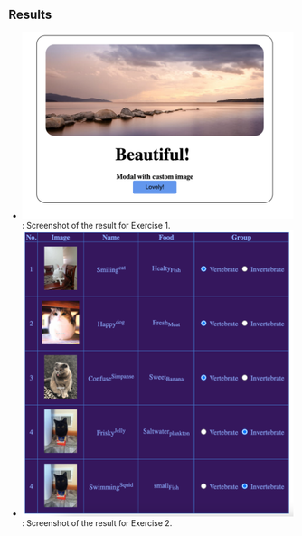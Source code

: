 ## Results

- ![Exercise 1 Result](./result/result-01.png): Screenshot of the result for Exercise 1.
- ![Exercise 2 Result](./result/result-02.png): Screenshot of the result for Exercise 2.

